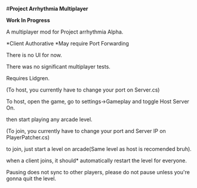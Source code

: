 #**Project Arrhythmia Multiplayer**

**Work In Progress**

A multiplayer mod for Project arrhythmia Alpha.

*Client Authorative 
*May require Port Forwarding




There is no UI for now.

There was no significant multiplayer tests.

Requires Lidgren.


(To host, you currently have to change your port on Server.cs)

To host, open the game, go to settings->Gameplay and toggle Host Server On.

then start playing any arcade level. 

(To join, you currently have to change your port and Server IP on PlayerPatcher.cs)

to join, just start a level on arcade(Same level as host is recomended bruh).

when a client joins, it should* automatically restart the level for everyone.

Pausing does not sync to other players, please do not pause unless you're gonna quit the level.
